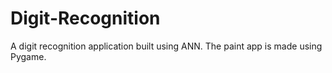 # Digit-Recognition
A digit recognition application built using ANN. The paint app is made using Pygame.
